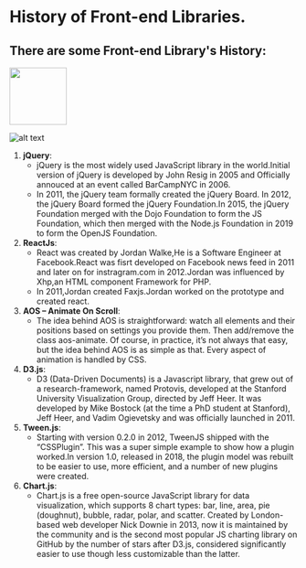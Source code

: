 
# History of Front-end Libraries.

## There are some Front-end Library's History:
<img src="https://miro.medium.com/max/700/1*Q2t-jgIzVx_w1Cyy1YlbNw.png" width="100px">

![alt text](https://miro.medium.com/max/700/1*Q2t-jgIzVx_w1Cyy1YlbNw.png)
1. **jQuery**:
    - jQuery is the most widely used JavaScript library in the world.Initial version of jQuery is developed by John Resig in 2005 and Officially annouced at an event called BarCampNYC in 2006.
    - In 2011, the jQuery team formally created the jQuery Board. In 2012, the jQuery Board formed the jQuery Foundation.In 2015, the jQuery Foundation merged with the Dojo Foundation to form the JS Foundation, which then merged with the Node.js Foundation in 2019 to form the OpenJS Foundation.
2. **ReactJs**:
    - React was created by Jordan Walke,He is a Software Engineer at Facebook.React was fisrt developed on Facebook news feed in 2011 and later on for instragram.com in 2012.Jordan was influenced by Xhp,an HTML component Framework for PHP.
    - In 2011,Jordan created Faxjs.Jordan worked on the prototype and created react.
3. **AOS – Animate On Scroll**:
    - The idea behind AOS is straightforward: watch all elements and their positions based on settings you provide them. Then add/remove the class aos-animate. Of course, in practice, it’s not always that easy, but the idea behind AOS is as simple as that. Every aspect of animation is handled by CSS.
4. **D3.js**:
    - D3 (Data-Driven Documents) is a Javascript library, that grew out of a research-framework, named Protovis, developed at the Stanford University Visualization Group, directed by Jeff Heer. It was developed by Mike Bostock (at the time a PhD student at Stanford), Jeff Heer, and Vadim Ogievetsky and was officially launched in 2011.
5. **Tween.js**:
    - Starting with version 0.2.0 in 2012, TweenJS shipped with the “CSSPlugin”. This was a super simple example to show how a plugin worked.In version 1.0, released in 2018, the plugin model was rebuilt to be easier to use, more efficient, and a number of new plugins were created.
6. **Chart.js**:
    - Chart.js is a free open-source JavaScript library for data visualization, which supports 8 chart types: bar, line, area, pie (doughnut), bubble, radar, polar, and scatter. Created by London-based web developer Nick Downie in 2013, now it is maintained by the community and is the second most popular JS charting library on GitHub by the number of stars after D3.js, considered significantly easier to use though less customizable than the latter. 



